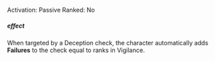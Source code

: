 Activation: Passive
Ranked: No
##### effect
When targeted by a Deception check, the
character automatically adds **Failures** to the check
equal to ranks in Vigilance.